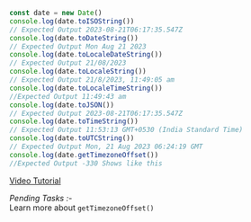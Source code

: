 ``` javascript
const date = new Date()
console.log(date.toISOString()) 
// Expected Output 2023-08-21T06:17:35.547Z
console.log(date.toDateString()) 
// Expected Output Mon Aug 21 2023
console.log(date.toLocaleDateString()) 
// Expected Output 21/08/2023
console.log(date.toLocaleString()) 
// Expected Output 21/8/2023, 11:49:05 am 
console.log(date.toLocaleTimeString()) 
//Expected Output 11:49:43 am 
console.log(date.toJSON()) 
// Expected Output 2023-08-21T06:17:35.547Z
console.log(date.toTimeString()) 
// Expected Output 11:53:13 GMT+0530 (India Standard Time)
console.log(date.toUTCString()) 
// Expected Output Mon, 21 Aug 2023 06:24:19 GMT
console.log(date.getTimezoneOffset()) 
//Expected Output -330 Shows like this
```
[Video Tutorial](https://youtu.be/tGLCuoumaGY?si=XYMSdZV4vet9gqIj)

_Pending Tasks :-_\
Learn more about `getTimezoneOffset()`
